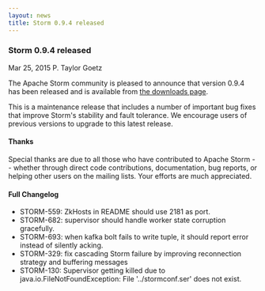 ```yaml
---
layout: news
title: Storm 0.9.4 released
---
```

<!--Post Header-->
<h3 class="news-title">Storm 0.9.4 released</h3>
<div class="news-meta">
    <i class="fa fa-calendar"></i> Mar 25, 2015 <i class="fa fa-user"></i> P. Taylor Goetz
</div>
<!--Post Body-->
<p>The Apache Storm community is pleased to announce that version 0.9.4 has been released and is available from <a href="/downloads.html">the downloads page</a>.</p>
<p>This is a maintenance release that includes a number of important bug fixes that improve Storm's stability and fault tolerance. We encourage users of previous versions to upgrade to this latest release.</p>
<h4>Thanks</h4>
<p>Special thanks are due to all those who have contributed to Apache Storm -- whether through direct code contributions, documentation, bug reports, or helping other users on the mailing lists. Your efforts are much appreciated.</p>
<h4>Full Changelog</h4>
<ul>
	<li>STORM-559: ZkHosts in README should use 2181 as port.</li>
	<li>STORM-682: supervisor should handle worker state corruption gracefully.</li>
	<li>STORM-693: when kafka bolt fails to write tuple, it should report error instead of silently acking.</li>
	<li>STORM-329: fix cascading Storm failure by improving reconnection strategy and buffering messages</li>
	<li>STORM-130: Supervisor getting killed due to java.io.FileNotFoundException: File '../stormconf.ser' does not exist.</li>
</ul>